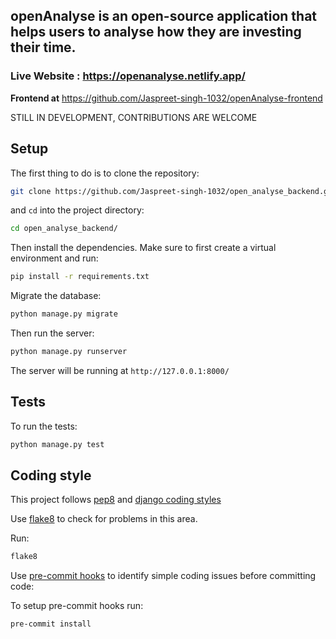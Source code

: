 ## openAnalyse is an open-source application that helps users to analyse how they are investing their time.

### Live Website : https://openanalyse.netlify.app/


**Frontend at** https://github.com/Jaspreet-singh-1032/openAnalyse-frontend

STILL IN DEVELOPMENT, CONTRIBUTIONS ARE WELCOME
## Setup

The first thing to do is to clone the repository:


```sh
git clone https://github.com/Jaspreet-singh-1032/open_analyse_backend.git
```
and `cd` into the project directory:
```sh
cd open_analyse_backend/
```
  
Then install the dependencies. Make sure to first create a virtual environment and run:

```sh
pip install -r requirements.txt
```
Migrate the database:
```sh
python manage.py migrate
```

Then run the server:
```sh
python manage.py runserver
```
The server will be running at `http://127.0.0.1:8000/`

## Tests
To run the tests:
```sh
python manage.py test
```

## Coding style
This project follows [pep8](https://www.python.org/dev/peps/pep-0008/) 
and [django coding styles](https://docs.djangoproject.com/en/dev/internals/contributing/writing-code/coding-style/)

Use [flake8](https://pypi.org/project/flake8/) to check for problems in this area.

Run:
```sh
flake8
```

Use [pre-commit hooks](https://pre-commit.com/) to identify simple coding issues before committing code:

To setup pre-commit hooks run:
```sh
pre-commit install
```
